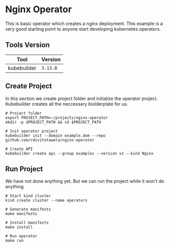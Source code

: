 # Nginx Operator

This is basic operator which creates a nginx deployment. This example is a very good starting point to anyone start developing
kubernetes operators.

## Tools Version
| Tool        | Version  |
|-------------|----------|
| kubebuilder | `3.13.0` |


## Create Project

In this section we create project folder and initialize the operator project. Kubebuilder creates all the neccessary
biolderplate for us.

```shell
# Project folder
export PROJECT_PATH=~/projects/nginx-operator
mkdir -p $PROJECT_PATH && cd $PROJECT_PATH

# Init operator project
kubebuilder init --domain example.dom --repo github.com/cdivitotawela/nginx-operator

# Create API
kubebuilder create api --group examples --version v1 --kind Nginx
```

## Run Project

We have not done anything yet. But we can run the project while it won't do anything

```shell
# Start kind cluster
kind create cluster --name operators

# Generate manifests
make manifests

# Install manifests
make install

# Run operator
make run
```
